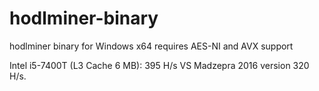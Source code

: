 # hodlminer-binary
hodlminer binary for Windows x64
requires AES-NI and AVX support

Intel i5-7400T (L3 Cache 6 MB): 395 H/s VS Madzepra 2016 version 320 H/s.
